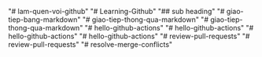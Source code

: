 "# lam-quen-voi-github" 
"# Learning-Github" 
"## sub heading" 
"# giao-tiep-bang-markdown" 
"# giao-tiep-thong-qua-markdown" 
"# giao-tiep-thong-qua-markdown" 
"# hello-github-actions" 
"# hello-github-actions" 
"# hello-github-actions" 
"# hello-github-actions" 
"# review-pull-requests" 
"# review-pull-requests" 
"# resolve-merge-conflicts" 
